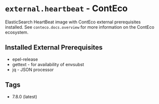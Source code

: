 # `external.heartbeat` - ContEco

ElasticSearch HeartBeat image with ContEco external prerequisites installed.
See `conteco.docs.overview` for more information on the ContEco ecosystem.

## Installed External Prerequisites

* epel-release
* gettext - for availability of envsubst
* jq - JSON processor

## Tags

* 7.8.0 (latest)  
